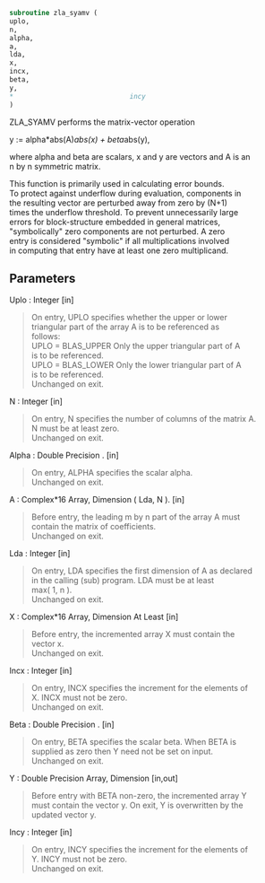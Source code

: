 ```fortran  
subroutine zla_syamv (  
uplo,  
n,  
alpha,  
a,  
lda,  
x,  
incx,  
beta,  
y,  
*                             incy  
)  
```  
  
ZLA_SYAMV  performs the matrix-vector operation  
  
y := alpha*abs(A)*abs(x) + beta*abs(y),  
  
where alpha and beta are scalars, x and y are vectors and A is an  
n by n symmetric matrix.  
  
This function is primarily used in calculating error bounds.  
To protect against underflow during evaluation, components in  
the resulting vector are perturbed away from zero by (N+1)  
times the underflow threshold.  To prevent unnecessarily large  
errors for block-structure embedded in general matrices,  
"symbolically" zero components are not perturbed.  A zero  
entry is considered "symbolic" if all multiplications involved  
in computing that entry have at least one zero multiplicand.  
  
## Parameters  
Uplo : Integer [in]  
> On entry, UPLO specifies whether the upper or lower  
> triangular part of the array A is to be referenced as  
> follows:  
> UPLO = BLAS_UPPER   Only the upper triangular part of A  
> is to be referenced.  
> UPLO = BLAS_LOWER   Only the lower triangular part of A  
> is to be referenced.  
> Unchanged on exit.  
  
N : Integer [in]  
> On entry, N specifies the number of columns of the matrix A.  
> N must be at least zero.  
> Unchanged on exit.  
  
Alpha : Double Precision . [in]  
> On entry, ALPHA specifies the scalar alpha.  
> Unchanged on exit.  
  
A : Complex*16 Array, Dimension ( Lda, N ). [in]  
> Before entry, the leading m by n part of the array A must  
> contain the matrix of coefficients.  
> Unchanged on exit.  
  
Lda : Integer [in]  
> On entry, LDA specifies the first dimension of A as declared  
> in the calling (sub) program. LDA must be at least  
> max( 1, n ).  
> Unchanged on exit.  
  
X : Complex*16 Array, Dimension At Least [in]  
> Before entry, the incremented array X must contain the  
> vector x.  
> Unchanged on exit.  
  
Incx : Integer [in]  
> On entry, INCX specifies the increment for the elements of  
> X. INCX must not be zero.  
> Unchanged on exit.  
  
Beta : Double Precision . [in]  
> On entry, BETA specifies the scalar beta. When BETA is  
> supplied as zero then Y need not be set on input.  
> Unchanged on exit.  
  
Y : Double Precision Array, Dimension [in,out]  
> Before entry with BETA non-zero, the incremented array Y  
> must contain the vector y. On exit, Y is overwritten by the  
> updated vector y.  
  
Incy : Integer [in]  
> On entry, INCY specifies the increment for the elements of  
> Y. INCY must not be zero.  
> Unchanged on exit.  
  
